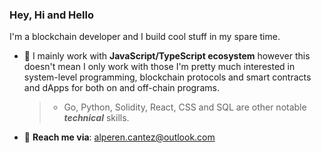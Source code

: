 ### Hey, Hi and Hello
I'm a blockchain developer and I build cool stuff in my spare time.

<!--
**alperencantez/alperencantez** is a ✨ _special_ ✨ repository because its `README.md` (this file) appears on your GitHub profile.

Here are some ideas to get you started:

- 🔭 I’m currently working on ...
- 🌱 I’m currently learning ...
- 👯 I’m looking to collaborate on ...
- 🤔 I’m looking for help with ...
- 💬 Ask me about ...
- 📫 How to reach me: ...
- 😄 Pronouns: ...
- ⚡ Fun fact: ...
-->

- 🤡  I mainly work with <b>JavaScript/TypeScript ecosystem</b> however this doesn't mean I only work with those
I'm pretty much interested in system-level programming, blockchain protocols and smart contracts and dApps for both on and off-chain programs.
     > - Go, Python, Solidity, React, CSS and SQL are other notable __*technical*__ skills.

     
- 📩  <b>Reach me via</b>: alperen.cantez@outlook.com

